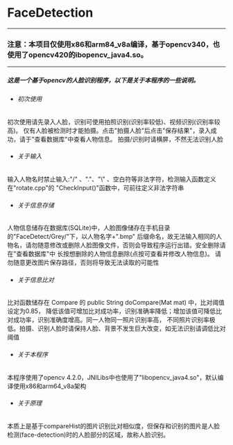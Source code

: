 # FaceDetection

---
### 注意：本项目仅使用x86和arm84_v8a编译，基于opencv340，也使用了opencv420的ibopencv_java4.so。
---
##### 这是一个基于opencv的人脸识别程序，以下是关于本程序的一些说明。

- ###### 初次使用
初次使用请先录入人脸，识别可使用拍照识别(识别率较低)、视频识别(识别率较高)。
仅有人脸被检测时才能拍摄。点击"拍摄人脸"后点击"保存结果"，录入成功，请于"查看数据库"中查看人物信息。
拍摄/识别时请横屏，不然无法识别人脸

- ###### 关于输入
输入人物名时禁止输入:\"/\" 、\".\"、\"\\\" 、空白符等非法字符，检测输入函数定义在"rotate.cpp"的
"CheckInput()"函数中，可前往定义非法字符串

- ###### 关于信息存储
人物信息储存在数据库(SQLite)中，人脸图像储存在手机目录的"FaceDetect/Grey/"下，以人物名字+".bmp"
后缀命名，故无法输入相同的人物名，请勿随意修改或删除人脸图像文件，否则会导致程序运行出错。安全删除请在"查看数据库"中
长按想删除的人物信息删除(点按可查看并修改人物信息)。
请勿随意更改图片保存路径，否则将导致无法读取的可能性

- ###### 关于信息比对
比对函数储存在 Compare 的 public String doCompare(Mat mat) 中，比对阈值设定为0.85，
降低该值可增加比对成功率，识别准确率降低；增加该值可降低比对成功率，识别准确度增高。同一人物同一照片识别率高，
不同照片识别率极低。拍摄、识别人脸时请保持人脸、背景不发生巨大改变，如无法识别请调低比对阈值

- ###### 关于本程序
本程序使用了opencv 4.2.0，JNILibs中也使用了"libopencv_java4.so"，默认编译使用x86和arm64_v8a架构

- ###### 关于原理
本质上是基于compareHist的图片识别比对相似度，但保存和识别的图片是人脸检测(face-detection)时的人脸部分的区域，故称人脸识别。
